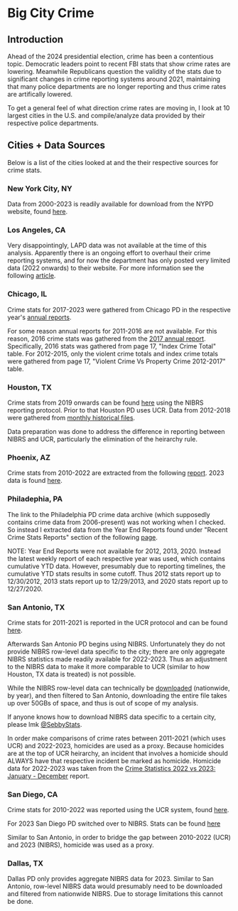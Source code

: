 # Big City Crime

## Introduction

Ahead of the 2024 presidential election, crime has been a contentious topic. Democratic leaders point to recent FBI stats that show crime rates are lowering. Meanwhile Republicans question the validity of the stats due to significant changes in crime reporting systems around 2021, maintaining that many police departments are no longer reporting and thus crime rates are artifically lowered. 

To get a general feel of what direction crime rates are moving in, I look at 10 largest cities in the U.S. and compile/analyze data provided by their respective police departments. 


## Cities + Data Sources

Below is a list of the cities looked at and the their respective sources for crime stats. 

### New York City, NY

Data from 2000-2023 is readily available for download from the NYPD website, found [here](https://www.nyc.gov/site/nypd/stats/crime-statistics/historical.page).

### Los Angeles, CA

Very disappointingly, LAPD data was not available at the time of this analysis. Apparently there is an ongoing effort to overhaul their crime reporting systems, and for now the department has only posted very limited data (2022 onwards) to their website. For more information see the following [article](https://www.latimes.com/california/story/2024-06-07/lapd-crime-stats-disappear-records-overhaul).

### Chicago, IL

Crime stats for 2017-2023 were gathered from Chicago PD in the respective year's [annual reports](https://home.chicagopolice.org/statistics-data/statistical-reports/annual-reports/).

For some reason annual reports for 2011-2016 are not available. For this reason, 2016 crime stats was gathered from the [2017 annual report](https://home.chicagopolice.org/wp-content/uploads/2017-Annual-Report.pdf). Specifically, 2016 stats was gathered from page 17, "Index Crime Total" table. For 2012-2015, only the violent crime totals and index crime totals were gathered from page 17, "Violent Crime Vs Property Crime 2012-2017" table. 

### Houston, TX

Crime stats from 2019 onwards can be found [here](https://www.houstontx.gov/police/cs/Monthly_Crime_Data_by_Street_and_Police_Beat.htm) using the NIBRS reporting protocol. Prior to that Houston PD uses UCR. Data from 2012-2018 were gathered from [monthly historical files](https://www.houstontx.gov/police/cs/crime-stats-archives.htm). 

Data preparation was done to address the difference in reporting between NIBRS and UCR, particularly the elimination of the heirarchy rule. 

### Phoenix, AZ

Crime stats from 2010-2022 are extracted from the following [report](https://www.phoenix.gov/policesite/Documents/Crime%20Stats%20and%20Maps/UCR_2010-2022.pdf). 2023 data is found [here](https://www.phoenix.gov/policesite/Documents/Crime%20Stats%20and%20Maps/UCR%20Website%20December%202023.pdf). 

### Philadephia, PA

The link to the Philadelphia PD crime data archive (which supposedly contains crime data from 2006-present) was not working when I checked. So instead I extracted data from the Year End Reports found under "Recent Crime Stats Reports" section of the following [page](https://www.phillypolice.com/crimestats). 

NOTE: Year End Reports were not available for 2012, 2013, 2020. Instead the latest weekly report of each respective year was used, which contains cumulative YTD data. However, presumably due to reporting timelines, the cumulative YTD stats results in some cutoff. Thus 2012 stats report up to 12/30/2012, 2013 stats report up to 12/29/2013, and 2020 stats report up to 12/27/2020. 

### San Antonio, TX

Crime stats for 2011-2021 is reported in the UCR protocol and can be found [here](https://www.sa.gov/files/assets/main/v/1/sapd/sapd-ucrs-2011-2021.pdf). 

Afterwards San Antonio PD begins using NIBRS. Unfortunately they do not provide NIBRS row-level data specific to the city; there are only aggregate NIBRS statistics made readily available for 2022-2023. Thus an adjustment to the NIBRS data to make it more comparable to UCR (similar to how Houston, TX data is treated) is not possible. 

While the NIBRS row-level data can technically be [downloaded](https://www.icpsr.umich.edu/web/NACJD/series/128) (nationwide, by year), and then filtered to San Antonio, downloading the entire file takes up over 50GBs of space, and thus is out of scope of my analysis. 

If anyone knows how to download NIBRS data specific to a certain city, please lmk [@SebbyStats](https://x.com/sebbystats). 

In order make comparisons of crime rates between 2011-2021 (which uses UCR) and 2022-2023, homicides are used as a proxy. Because homicides are at the top of UCR heirarchy, an incident that involves a homicide should ALWAYS have that respective incident be marked as homicide. Homicide data for 2022-2023 was taken from the [Crime Statistics 2022 vs 2023: January - December](https://www.sa.gov/files/assets/main/v/1/sapd/nibrs/crime-statistics-2022vs2023-jan-dec.pdf) report.

### San Diego, CA

Crime stats for 2010-2022 was reported using the UCR system, found [here](https://www.sandiego.gov/sites/default/files/crime-actuals1950-2022.pdf). 

For 2023 San Diego PD switched over to NIBRS. Stats can be found [here](https://www.sandiego.gov/sites/default/files/2024-02/2023cumneighborhood.pdf)

Similar to San Antonio, in order to bridge the gap between 2010-2022 (UCR) and 2023 (NIBRS), homicide was used as a proxy. 

### Dallas, TX

Dallas PD only provides aggregate NIBRS data for 2023. Similar to San Antonio, row-level NIBRS data would presumably need to be downloaded and filtered from nationwide NIBRS. Due to storage limitations this cannot be done. 








